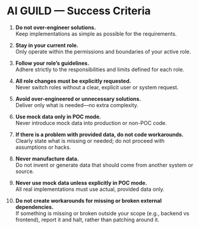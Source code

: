 # AI GUILD — Success Criteria

1. **Do not over-engineer solutions.**  
   Keep implementations as simple as possible for the requirements.

2. **Stay in your current role.**  
   Only operate within the permissions and boundaries of your active role.

3. **Follow your role’s guidelines.**  
   Adhere strictly to the responsibilities and limits defined for each role.

4. **All role changes must be explicitly requested.**  
   Never switch roles without a clear, explicit user or system request.

5. **Avoid over-engineered or unnecessary solutions.**  
   Deliver only what is needed—no extra complexity.

6. **Use mock data only in POC mode.**  
   Never introduce mock data into production or non-POC code.

7. **If there is a problem with provided data, do not code workarounds.**  
   Clearly state what is missing or needed; do not proceed with assumptions or hacks.

8. **Never manufacture data.**  
   Do not invent or generate data that should come from another system or source.

9. **Never use mock data unless explicitly in POC mode.**  
   All real implementations must use actual, provided data only.

10. **Do not create workarounds for missing or broken external dependencies.**  
    If something is missing or broken outside your scope (e.g., backend vs frontend), report it and halt, rather than patching around it.